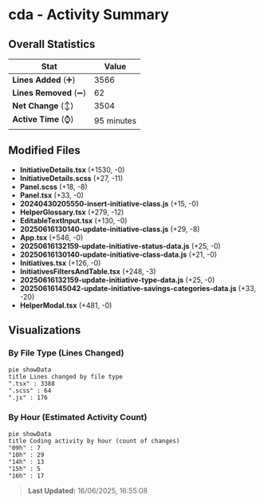 # cda - Activity Summary 

## Overall Statistics

| Stat                   | Value                                                             |
| ---------------------- | ----------------------------------------------------------------- |
| **Lines Added** (➕)   | 3566                                          |
| **Lines Removed** (➖) | 62                                        |
| **Net Change** (↕)    | 3504                |
| **Active Time** (⌚)   | 95 minutes |


## Modified Files
- **InitiativeDetails.tsx** (+1530, -0)
- **InitiativeDetails.scss** (+27, -11)
- **Panel.scss** (+18, -8)
- **Panel.tsx** (+33, -0)
- **20240430205550-insert-initiative-class.js** (+15, -0)
- **HelperGlossary.tsx** (+279, -12)
- **EditableTextInput.tsx** (+130, -0)
- **20250616130140-update-initiative-class.js** (+29, -8)
- **App.tsx** (+546, -0)
- **20250616132159-update-initiative-status-data.js** (+25, -0)
- **20250616130140-update-initiative-class-data.js** (+21, -0)
- **Initiatives.tsx** (+126, -0)
- **InitiativesFiltersAndTable.tsx** (+248, -3)
- **20250616132159-update-initiative-type-data.js** (+25, -0)
- **20250616145042-update-initiative-savings-categories-data.js** (+33, -20)
- **HelperModal.tsx** (+481, -0)

## Visualizations

### By File Type (Lines Changed)

```mermaid
pie showData
title Lines changed by file type
".tsx" : 3388
".scss" : 64
".js" : 176
```

### By Hour (Estimated Activity Count)

```mermaid
pie showData
title Coding activity by hour (count of changes)
"09h" : 7
"10h" : 29
"14h" : 13
"15h" : 5
"16h" : 17
```


> **Last Updated:** 16/06/2025, 16:55:08